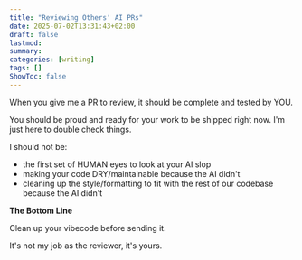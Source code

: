 ```yaml
---
title: "Reviewing Others' AI PRs"
date: 2025-07-02T13:31:43+02:00
draft: false
lastmod:
summary: 
categories: [writing]
tags: []
ShowToc: false
---
```


When you give me a PR to review, it should be complete and tested by YOU. 

You should be proud and ready for your work to be shipped right now. I'm just here to double check things.

I should not be:
- the first set of HUMAN eyes to look at your AI slop
- making your code DRY/maintainable because the AI didn't
- cleaning up the style/formatting to fit with the rest of our codebase because the AI didn't

**The Bottom Line**

Clean up your vibecode before sending it. 

It's not my job as the reviewer, it's yours.